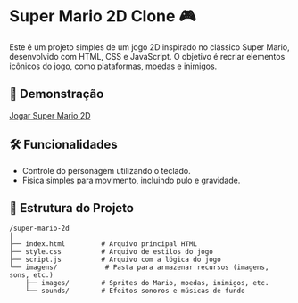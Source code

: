 # Super Mario 2D Clone 🎮

Este é um projeto simples de um jogo 2D inspirado no clássico Super Mario, desenvolvido com HTML, CSS e JavaScript. O objetivo é recriar elementos icônicos do jogo, como plataformas, moedas e inimigos.

## 🚀 Demonstração

[Jogar Super Mario 2D](https://seulink.com)

## 🛠️ Funcionalidades

- Controle do personagem utilizando o teclado.
- Física simples para movimento, incluindo pulo e gravidade.


## 📂 Estrutura do Projeto

```plaintext
/super-mario-2d
│
├── index.html         # Arquivo principal HTML
├── style.css          # Arquivo de estilos do jogo
├── script.js          # Arquivo com a lógica do jogo
└── imagens/            # Pasta para armazenar recursos (imagens, sons, etc.)
    ├── images/        # Sprites do Mario, moedas, inimigos, etc.
    └── sounds/        # Efeitos sonoros e músicas de fundo
